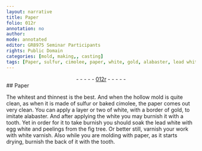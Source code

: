 ```yaml
---
layout: narrative
title: Paper
folio: 012r
annotation: no
author:
mode: annotated
editor: GR8975 Seminar Participants
rights: Public Domain
categories: [mold, making,, casting]
tags: [Paper, sulfur, cimolee, paper, white, gold, alabaster, lead white, egg white, fig tree, white varnish]
---
```


 <div class="folio" align="center">- - - - - <a href="http://gallica.bnf.fr/ark:/12148/btv1b10500001g/f29.image" target="_blank">012r</a> - - - - - </div> 
##  <span class="material">Paper</span> 

 
 <span class="activity"></span> <span class="activity"></span>  The <span class="color">whitest</span> and thinnest is the best. And when the <span class="tool">hollow mold</span> is quite clean, as when it is made of <span class="material">sulfur</span> or <span class="material_format">baked <span class="material">cimolee</span></span>, the <span class="material">paper</span> comes out very clean. You can apply a layer or two of <span class="material"><span class="color">white</span></span>, with a border of <span class="material">gold</span>, to imitate <span class="material">alabaster</span>. And after applying the <span class="material"><span class="color">white</span></span> you may burnish it with a <span class="tool">tooth</span>.  Yet in order for it to take burnish you should soak the <span class="material">lead <span class="color">white</span></span> with <span class="material">egg white</span> and <span class="material_format">peelings from the <span class="material"><span class="plant">fig tree</span></span></span>. Or better still, varnish your work with <span class="material"><span class="color">white</span> varnish</span>. Also while you are molding with <span class="material">paper</span>, as it starts drying, burnish the back of it with the <span class="tool">tooth</span>. 
 